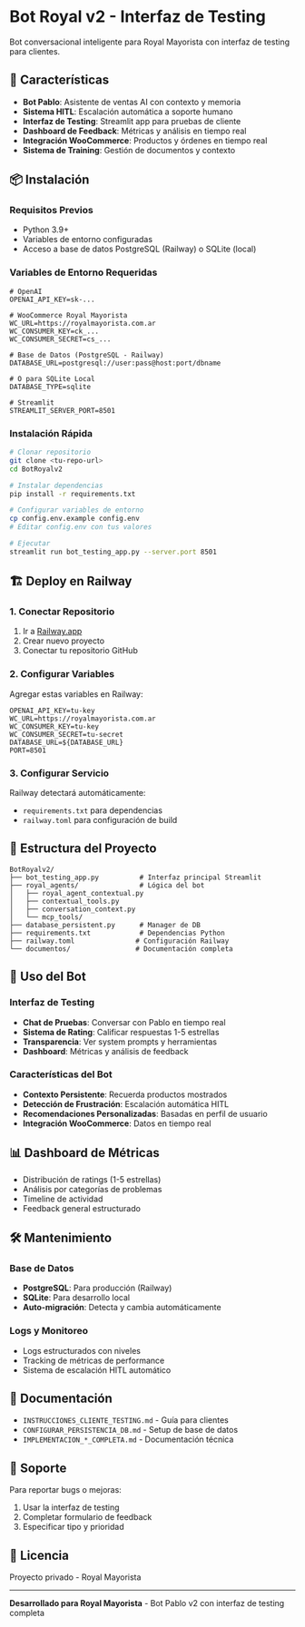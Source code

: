 # Bot Royal v2 - Interfaz de Testing

Bot conversacional inteligente para Royal Mayorista con interfaz de testing para clientes.

## 🚀 Características

- **Bot Pablo**: Asistente de ventas AI con contexto y memoria
- **Sistema HITL**: Escalación automática a soporte humano
- **Interfaz de Testing**: Streamlit app para pruebas de cliente
- **Dashboard de Feedback**: Métricas y análisis en tiempo real
- **Integración WooCommerce**: Productos y órdenes en tiempo real
- **Sistema de Training**: Gestión de documentos y contexto

## 📦 Instalación

### Requisitos Previos
- Python 3.9+
- Variables de entorno configuradas
- Acceso a base de datos PostgreSQL (Railway) o SQLite (local)

### Variables de Entorno Requeridas

```env
# OpenAI
OPENAI_API_KEY=sk-...

# WooCommerce Royal Mayorista
WC_URL=https://royalmayorista.com.ar
WC_CONSUMER_KEY=ck_...
WC_CONSUMER_SECRET=cs_...

# Base de Datos (PostgreSQL - Railway)
DATABASE_URL=postgresql://user:pass@host:port/dbname

# O para SQLite Local
DATABASE_TYPE=sqlite

# Streamlit
STREAMLIT_SERVER_PORT=8501
```

### Instalación Rápida

```bash
# Clonar repositorio
git clone <tu-repo-url>
cd BotRoyalv2

# Instalar dependencias
pip install -r requirements.txt

# Configurar variables de entorno
cp config.env.example config.env
# Editar config.env con tus valores

# Ejecutar
streamlit run bot_testing_app.py --server.port 8501
```

## 🏗️ Deploy en Railway

### 1. Conectar Repositorio
1. Ir a [Railway.app](https://railway.app)
2. Crear nuevo proyecto
3. Conectar tu repositorio GitHub

### 2. Configurar Variables
Agregar estas variables en Railway:
```
OPENAI_API_KEY=tu-key
WC_URL=https://royalmayorista.com.ar
WC_CONSUMER_KEY=tu-key
WC_CONSUMER_SECRET=tu-secret
DATABASE_URL=${DATABASE_URL}
PORT=8501
```

### 3. Configurar Servicio
Railway detectará automáticamente:
- `requirements.txt` para dependencias
- `railway.toml` para configuración de build

## 📁 Estructura del Proyecto

```
BotRoyalv2/
├── bot_testing_app.py          # Interfaz principal Streamlit
├── royal_agents/               # Lógica del bot
│   ├── royal_agent_contextual.py
│   ├── contextual_tools.py
│   ├── conversation_context.py
│   └── mcp_tools/
├── database_persistent.py      # Manager de DB
├── requirements.txt            # Dependencias Python
├── railway.toml               # Configuración Railway
└── documentos/                # Documentación completa
```

## 🤖 Uso del Bot

### Interfaz de Testing
- **Chat de Pruebas**: Conversar con Pablo en tiempo real
- **Sistema de Rating**: Calificar respuestas 1-5 estrellas
- **Transparencia**: Ver system prompts y herramientas
- **Dashboard**: Métricas y análisis de feedback

### Características del Bot
- **Contexto Persistente**: Recuerda productos mostrados
- **Detección de Frustración**: Escalación automática HITL
- **Recomendaciones Personalizadas**: Basadas en perfil de usuario
- **Integración WooCommerce**: Datos en tiempo real

## 📊 Dashboard de Métricas

- Distribución de ratings (1-5 estrellas)
- Análisis por categorías de problemas
- Timeline de actividad
- Feedback general estructurado

## 🛠️ Mantenimiento

### Base de Datos
- **PostgreSQL**: Para producción (Railway)
- **SQLite**: Para desarrollo local
- **Auto-migración**: Detecta y cambia automáticamente

### Logs y Monitoreo
- Logs estructurados con niveles
- Tracking de métricas de performance
- Sistema de escalación HITL automático

## 📝 Documentación

- `INSTRUCCIONES_CLIENTE_TESTING.md` - Guía para clientes
- `CONFIGURAR_PERSISTENCIA_DB.md` - Setup de base de datos
- `IMPLEMENTACION_*_COMPLETA.md` - Documentación técnica

## 🚨 Soporte

Para reportar bugs o mejoras:
1. Usar la interfaz de testing
2. Completar formulario de feedback
3. Especificar tipo y prioridad

## 📄 Licencia

Proyecto privado - Royal Mayorista

---

**Desarrollado para Royal Mayorista** - Bot Pablo v2 con interfaz de testing completa 